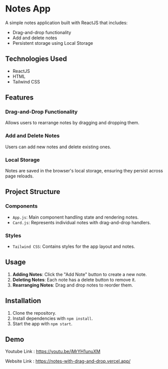# Notes App

A simple notes application built with ReactJS that includes:
- Drag-and-drop functionality
- Add and delete notes
- Persistent storage using Local Storage

## Technologies Used
- ReactJS
- HTML
- Tailwind CSS

## Features

### Drag-and-Drop Functionality
Allows users to rearrange notes by dragging and dropping them.

### Add and Delete Notes
Users can add new notes and delete existing ones.

### Local Storage
Notes are saved in the browser's local storage, ensuring they persist across page reloads.

## Project Structure

### Components
- `App.js`: Main component handling state and rendering notes.
- `Card.js`: Represents individual notes with drag-and-drop handlers.

### Styles
- `Tailwind CSS`: Contains styles for the app layout and notes.


## Usage

1. **Adding Notes**: Click the "Add Note" button to create a new note.
2. **Deleting Notes**: Each note has a delete button to remove it.
3. **Rearranging Notes**: Drag and drop notes to reorder them.

## Installation

1. Clone the repository.
2. Install dependencies with `npm install`.
3. Start the app with `npm start`.

## Demo

Youtube Link : https://youtu.be/jMrYH1unuXM

Website Link : https://notes-with-drag-and-drop.vercel.app/ 



